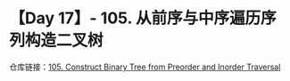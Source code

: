 # 【Day 17】- 105. 从前序与中序遍历序列构造二叉树

仓库链接：[105. Construct Binary Tree from Preorder and Inorder Traversal](https://github.com/LLancelot/LeetCode/blob/master/LeetCode-Note.md#105-construct-binary-tree-from-preorder-and-inorder-traversal)

